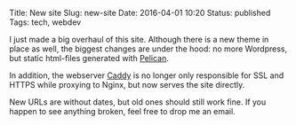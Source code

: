 Title: New site
Slug: new-site
Date: 2016-04-01 10:20
Status: published
Tags: tech, webdev

I just made a big overhaul of this site. Although there is a new theme in
place as well, the biggest changes are under the hood: no more Wordpress,
but static html-files generated with [Pelican](http://getpelican.com).

In addition, the webserver [Caddy](https://caddyserver.com) is no longer only
responsible for SSL and HTTPS while proxying to Nginx, but now serves the site directly.

New URLs are without dates, but old ones should still work fine. If you happen to see anything broken, feel free to drop me an email.
